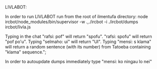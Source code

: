 LIVLABOT:

In order to run LIVLABOT run from the root of ilmentufa directory:
node ircbot/node_modules/bin/supervisor -w .,./ircbot -i ./ircbot/dumps ircbot/livla.js

Typing in the chat "rafsi: pof" will return "spofu". "rafsi: spofu" will return "pof po\'u". Typing "selmaho: ui" will return "UI". Typing "mensi: s klama" will return a random sentence (with its number) from Tatoeba containing "klama" sequence.";

In order to autoupdate dumps immediately type "mensi: ko ningau lo nei"
